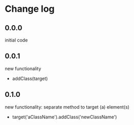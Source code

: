# Change log

## 0.0.0
initial code

## 0.0.1
new functionality
- addClass(target)

## 0.1.0
new functionality: separate method to target (a) element(s)
- target('aClassName').addClass('newClassName')